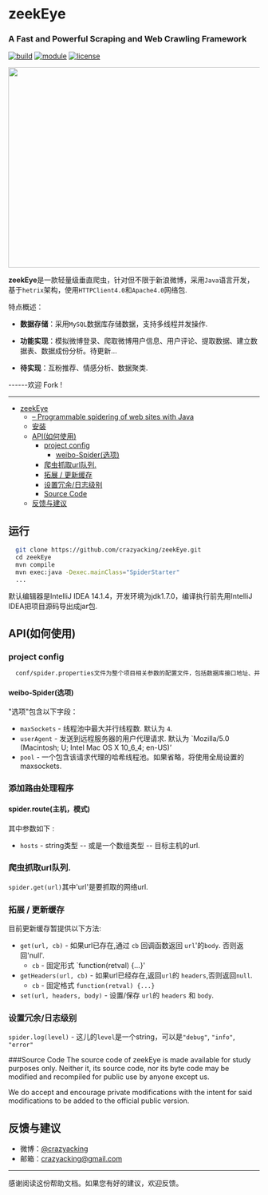 # zeekEye
### A Fast and Powerful Scraping and Web Crawling Framework

[![build](https://img.shields.io/teamcity/http/teamcity.jetbrains.com/s/bt345.svg)](https://github.com/crazyacking/zeekEye)
[![module](https://img.shields.io/puppetforge/mc/camptocamp.svg)](https://github.com/crazyacking/zeekEye)
[![license](https://img.shields.io/crates/l/rustc-serialize.svg)](https://github.com/crazyacking/zeekEye)

<img src="http://images2015.cnblogs.com/blog/606573/201609/606573-20160925160652775-985449199.png" alt="" width="650" height="401">


**zeekEye**是一款轻量级垂直爬虫，针对但不限于新浪微博，采用`Java`语言开发，基于`hetrix`架构，使用`HTTPClient4.0`和`Apache4.0`网络包.

特点概述：

- **数据存储**：采用`MySQL`数据库存储数据，支持多线程并发操作.

- **功能实现**：模拟微博登录、爬取微博用户信息、用户评论、提取数据、建立数据表、数据成份分析。待更新...

- **待实现**：互粉推荐、情感分析、数据聚类.

------欢迎 Fork !

-------------------
<div><div class="toc"><div class="toc">
<ul>
<li><a href="#zeekeye">zeekEye</a><ul>
<li><a href="#programmable-spidering-of-web-sites-with-java">– Programmable spidering of web sites with Java</a></li>
<li><a href="#运行">安装</a></li>
<li><a href="#api如何使用">API(如何使用)</a><ul>
<li><a href="#project config">project config</a><ul>
<li><a href="#weibo-spider选项">weibo-Spider(选项)</a></li>
</ul>
<li><a href="#爬虫抓取url队列">爬虫抓取url队列.</a></li>
<li><a href="#拓展-更新缓存">拓展 / 更新缓存</a></li>
<li><a href="#设置冗余日志级别">设置冗余/日志级别</a></li>
<li><a href="#source-code">Source Code</a></li>
</ul>
</li>
<li><a href="#反馈与建议">反馈与建议</a></li>
</ul>
</li>
</ul>

## 运行

``` bash
  git clone https://github.com/crazyacking/zeekEye.git
  cd zeekEye
  mvn compile
  mvn exec:java -Dexec.mainClass="SpiderStarter" 
  ...
```
默认编辑器是IntelliJ IDEA 14.1.4，开发环境为jdk1.7.0，编译执行前先用IntelliJ IDEA把项目源码导出成jar包.
## API(如何使用)
### project config
``` bash
  conf/spider.properties文件为整个项目相关参数的配置文件，包括数据库接口地址、并行线程、爬取数量上限的配置等.
```

#### weibo-Spider(选项)

"选项"包含以下字段：
* `maxSockets` - 线程池中最大并行线程数. 默认为 `4`.
* `userAgent` - 发送到远程服务器的用户代理请求. 默认为 `Mozilla/5.0 (Macintosh; U; Intel Mac OS X 10_6_4; en-US)’
* `pool` - 一个包含该请求代理的哈希线程池。如果省略，将使用全局设置的maxsockets.

### 添加路由处理程序

#### spider.route(主机，模式)
其中参数如下 :

* `hosts` - string类型 -- 或是一个数组类型 -- 目标主机的url.

### 爬虫抓取url队列.

`spider.get(url)`其中'url'是要抓取的网络url.

### 拓展 / 更新缓存

目前更新缓存暂提供以下方法:

* `get(url, cb)` - 如果url已存在,通过 `cb` 回调函数返回 `url`'的`body`. 否则返回'null'.
  * `cb` - 固定形式 `function(retval) {...}'
* `getHeaders(url, cb)` - 如果url已经存在,返回`url`的 `headers`,否则返回`null`.
  * `cb` - 固定格式 `function(retval) {...}`
* `set(url, headers, body)` - 设置/保存 `url`的 `headers` 和 `body`.

### 设置冗余/日志级别
`spider.log(level)` - 这儿的`level`是一个string，可以是`"debug"`, `"info"`, `"error"`

###Source Code
The source code of zeekEye is made available for study purposes only. Neither it, its source code, nor its byte code may be modified and recompiled for public use by anyone except us.

We do accept and encourage private modifications with the intent for said modifications to be added to the official public version.


## 反馈与建议
- 微博：[@crazyacking](http://weibo.com/u/3736544454)
- 邮箱：<crazyacking@gmail.com>

---------
感谢阅读这份帮助文档。如果您有好的建议，欢迎反馈。
